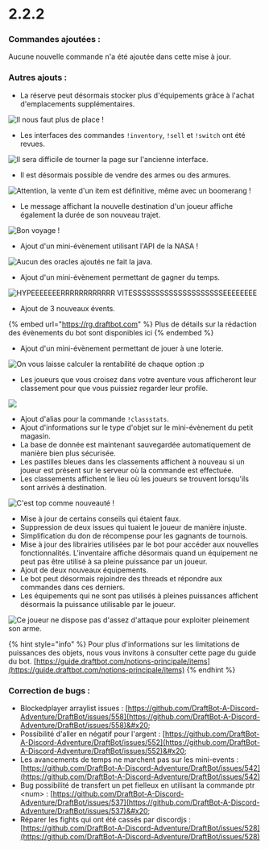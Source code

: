 # 2.2.2

### Commandes ajoutées :

Aucune nouvelle commande n'a été ajoutée dans cette mise à jour.

### Autres ajouts :

* La réserve peut désormais stocker plus d'équipements grâce à l'achat d'emplacements supplémentaires.&#x20;

![Il nous faut plus de place !](<../.gitbook/assets/image (150).png>)

* Les interfaces des commandes `!inventory`, `!sell` et `!switch` ont été revues.&#x20;

![Il sera difficile de tourner la page sur l'ancienne interface.](../.gitbook/assets/Animation.gif)

* Il est désormais possible de vendre des armes ou des armures.

![Attention, la vente d'un item est définitive, même avec un boomerang !](<../.gitbook/assets/image (153) (1).png>)

* Le message affichant la nouvelle destination d'un joueur affiche également la durée de son nouveau trajet.&#x20;

![Bon voyage !](<../.gitbook/assets/image (149) (1).png>)

* Ajout d'un mini-évènement utilisant l'API de la NASA !

![Aucun des oracles ajoutés ne fait la java.](<../.gitbook/assets/image (152) (1) (1).png>)

* Ajout d'un mini-évènement permettant de gagner du temps.

![HYPEEEEEEERRRRRRRRRRRR VITESSSSSSSSSSSSSSSSSSSSEEEEEEEE](<../.gitbook/assets/image (151) (1).png>)

* Ajout de 3 nouveaux évents.&#x20;

{% embed url="https://rg.draftbot.com" %}
Plus de détails sur la rédaction des évènements du bot sont disponibles ici
{% endembed %}

* Ajout d'un mini-évènement permettant de jouer à une loterie.

![On vous laisse calculer la rentabilité de chaque option :p](<../.gitbook/assets/image (147) (1).png>)

* Les joueurs que vous croisez dans votre aventure vous afficheront leur classement pour que vous puissiez regarder leur profile.

![](<../.gitbook/assets/image (148) (1).png>)

* Ajout d'alias pour la commande `!classstats`.
* Ajout d'informations sur le type d'objet sur le mini-évènement du petit magasin.&#x20;
* La base de donnée est maintenant sauvegardée automatiquement de manière bien plus sécurisée.
* Les pastilles bleues dans les classements affichent à nouveau si un joueur est présent sur le serveur où la commande est effectuée.&#x20;
* Les classements affichent le lieu où les joueurs se trouvent lorsqu'ils sont arrivés à destination.&#x20;

![C'est top comme nouveauté !](<../.gitbook/assets/image (146).png>)

* Mise à jour de certains conseils qui étaient faux.&#x20;
* Suppression de deux issues qui tuaient le joueur de manière injuste.
* Simplification du don de récompense pour les gagnants de tournois.&#x20;
* Mise à jour des librairies utilisées par le bot pour accéder aux nouvelles fonctionnalités. L'inventaire affiche désormais quand un équipement ne peut pas être utilisé à sa pleine puissance par un joueur.&#x20;
* Ajout de deux nouveaux équipements.&#x20;
* Le bot peut désormais rejoindre des threads et répondre aux commandes dans ces derniers.
* Les équipements qui ne sont pas utilisés à pleines puissances affichent désormais la puissance utilisable par le joueur.

![Ce joueur ne dispose pas d'assez d'attaque pour exploiter pleinement son arme.](<../.gitbook/assets/image (151).png>)

{% hint style="info" %}
Pour plus d'informations sur les limitations de puissances des objets, nous vous invitons à consulter cette page du guide du bot. [https://guide.draftbot.com/notions-principale/items](https://guide.draftbot.com/notions-principale/items)
{% endhint %}

### Correction de bugs :

* Blockedplayer arraylist issues : [https://github.com/DraftBot-A-Discord-Adventure/DraftBot/issues/558](https://github.com/DraftBot-A-Discord-Adventure/DraftBot/issues/558)&#x20;
* Possibilité d'aller en négatif pour l'argent : [https://github.com/DraftBot-A-Discord-Adventure/DraftBot/issues/552](https://github.com/DraftBot-A-Discord-Adventure/DraftBot/issues/552)&#x20;
* Les avancements de temps ne marchent pas sur les mini-events : [https://github.com/DraftBot-A-Discord-Adventure/DraftBot/issues/542](https://github.com/DraftBot-A-Discord-Adventure/DraftBot/issues/542)
* Bug possibilité de transfert un pet fielleux en utilisant la commande ptr \<num> : [https://github.com/DraftBot-A-Discord-Adventure/DraftBot/issues/537](https://github.com/DraftBot-A-Discord-Adventure/DraftBot/issues/537)&#x20;
* Réparer les fights qui ont été cassés par discordjs : [https://github.com/DraftBot-A-Discord-Adventure/DraftBot/issues/528](https://github.com/DraftBot-A-Discord-Adventure/DraftBot/issues/528)
